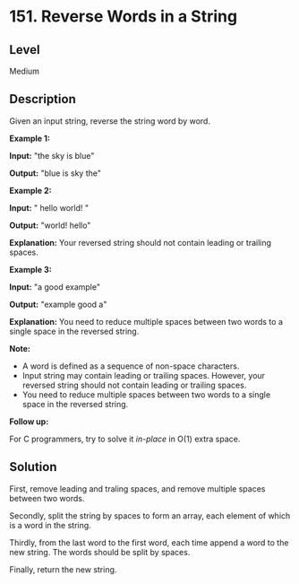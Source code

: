 # 151. Reverse Words in a String
## Level
Medium

## Description
Given an input string, reverse the string word by word.

**Example 1:**

**Input:** "the sky is blue"

**Output:** "blue is sky the"

**Example 2:**

**Input:** "  hello world!  "

**Output:** "world! hello"

**Explanation:** Your reversed string should not contain leading or trailing spaces.

**Example 3:**

**Input:** "a good   example"

**Output:** "example good a"

**Explanation:** You need to reduce multiple spaces between two words to a single space in the reversed string.

**Note:**

* A word is defined as a sequence of non-space characters.
* Input string may contain leading or trailing spaces. However, your reversed string should not contain leading or trailing spaces.
* You need to reduce multiple spaces between two words to a single space in the reversed string.

**Follow up:**

For C programmers, try to solve it *in-place* in O(1) extra space.

## Solution
First, remove leading and traling spaces, and remove multiple spaces between two words.

Secondly, split the string by spaces to form an array, each element of which is a word in the string.

Thirdly, from the last word to the first word, each time append a word to the new string. The words should be split by spaces.

Finally, return the new string.
